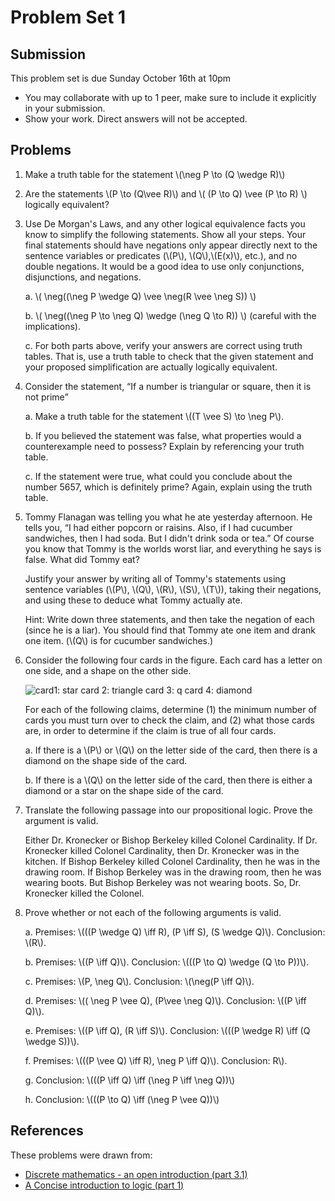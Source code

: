 # Problem Set 1

## Submission

This problem set is due Sunday October 16th at 10pm

- You may collaborate with up to 1 peer, make sure to include it explicitly in your submission.
- Show your work. Direct answers will not be accepted.

## Problems

1. Make a truth table for the statement  \\(\neg P  \to (Q \wedge R)\\\)

2. Are the statements \\(P \to (Q\vee R)\\) and \\(  (P \to Q) \vee (P \to R) \\) logically equivalent?

3. Use De Morgan's Laws, and any other logical equivalence facts you know to simplify the following statements. Show all your steps. Your final statements should have negations only appear directly next to the sentence variables or predicates (\\(P\\), \\(Q\\),\\(E(x)\\), etc.), and no double negations. It would be a good idea to use only conjunctions, disjunctions, and negations.

    a. \\( \neg((\neg P \wedge Q) \vee \neg(R \vee \neg S)) \\)

    b. \\( \neg((\neg P \to \neg Q) \wedge (\neg Q \to R)) \\) (careful with the implications).

    c. For both parts above, verify your answers are correct using truth tables. That is, use a truth table to check that the given statement and your proposed simplification are actually logically equivalent.

4. Consider the statement, “If a number is triangular or square, then it is not prime”

    a. Make a truth table for the statement \\((T \vee S) \to \neg P\\).

    b. If you believed the statement was false, what properties would a counterexample need to possess? Explain by referencing your truth table.

    c. If the statement were true, what could you conclude about the number 5657, which is definitely prime? Again, explain using the truth table.

5. Tommy Flanagan was telling you what he ate yesterday afternoon. He tells you, “I had either popcorn or raisins. Also, if I had cucumber sandwiches, then I had soda. But I didn't drink soda or tea.” Of course you know that Tommy is the worlds worst liar, and everything he says is false. What did Tommy eat?

    Justify your answer by writing all of Tommy's statements using sentence variables (\\(P\\), \\(Q\\), \\(R\\), \\(S\\), \\(T\\)), taking their negations, and using these to deduce what Tommy actually ate.

    Hint: Write down three statements, and then take the negation of each (since he is a liar). You should find that Tommy ate one item and drank one item. (\\(Q\\) is for cucumber sandwiches.)

6.  Consider the following four cards in the figure. Each card has a letter on one side, and a shape on the other side.

    ![card1: star card 2: triangle card 3: q card 4: diamond](/images/cards.png)

    For each of the following claims, determine (1) the minimum number of cards you must turn over to check the claim, and (2) what those cards are, in order to determine if the claim is true of all four cards.

    a. If there is a \\(P\\) or \\(Q\\) on the letter side of the card, then there is a diamond on the shape side of the card.

    b. If there is a \\(Q\\) on the letter side of the card, then there is either a diamond or a star on the shape side of the card.

7.  Translate the following passage into our propositional logic.  Prove the argument is valid.

    Either Dr. Kronecker or Bishop Berkeley killed Colonel Cardinality.  If Dr. Kronecker killed Colonel Cardinality, then Dr. Kronecker was in the kitchen. If Bishop Berkeley killed Colonel Cardinality, then he was in the drawing room. If Bishop Berkeley was in the drawing room, then he was wearing boots. But Bishop Berkeley was not wearing boots. So, Dr. Kronecker killed the Colonel.

8. Prove whether or not each of the following arguments is valid.

    a. Premises: \\(((P \wedge Q) \iff R), (P \iff S), (S \wedge Q)\\). Conclusion: \\(R\\).

    b. Premises:  \\((P \iff Q)\\). Conclusion:  \\(((P \to Q) \wedge (Q \to P))\\).

    c. Premises: \\(P, \neg Q\\). Conclusion: \\(\neg(P \iff Q)\\).

    d. Premises:  \\(( \neg P \vee Q), (P\vee \neg Q)\\). Conclusion:  \\((P \iff Q)\\).

    e. Premises:  \\((P \iff Q), (R \iff S)\\). Conclusion:  \\(((P \wedge R) \iff (Q \wedge S))\\).

    f. Premises:  \\(((P \vee Q) \iff R), \neg P \iff Q)\\). Conclusion:  R\\).

    g. Conclusion:  \\(((P \iff Q) \iff (\neg P \iff \neg Q))\\)

    h. Conclusion:  \\(((P \to Q) \iff (\neg P \vee Q))\\)

## References

These problems were drawn from:

- [Discrete mathematics - an open introduction (part 3.1)](http://discrete.openmathbooks.org/dmoi3/sec_propositional.html)
- [A Concise introduction to logic (part 1)](https://open.umn.edu/opentextbooks/textbooks/452)